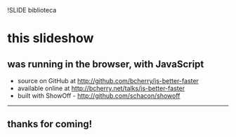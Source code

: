 !SLIDE biblioteca

# this slideshow

## was running in the browser, with JavaScript

* source on GitHub at <http://github.com/bcherry/js-better-faster>
* available online at <http://bcherry.net/talks/js-better-faster>
* built with ShowOff - <http://github.com/schacon/showoff>

---

## thanks for coming!